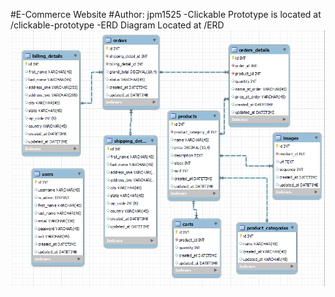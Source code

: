 #E-Commerce Website
#Author: jpm1525
-Clickable Prototype is located at /clickable-prototype
-ERD Diagram Located at /ERD
![Alt text](ERD/ERD.png)